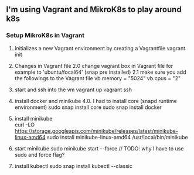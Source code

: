 ## I'm using Vagrant and MikroK8s to play around k8s

### Setup MikroK8s in Vagrant

1. initializes a new Vagrant environment by creating a Vagrantfile
vagrant init

2. Changes in Vagrant file
2.0 change vagrant box in Vagrant file for example to 'ubuntu/focal64' (snap pre installed)
2.1 make sure you add the followings to the Vagrant file
   vb.memory = "5024"
   vb.cpus = "2" 
3. start and ssh into the vm
vagrant up
vagrant ssh

4. install docker and minikube
4.0. I had to install core (snapd runtime environment)
sudo snap install core
sudo snap install docker
5. install minikube  
   curl -LO https://storage.googleapis.com/minikube/releases/latest/minikube-linux-amd64
   sudo install minikube-linux-amd64 /usr/local/bin/minikube

6. start minikube 
sudo minikube start --force // TODO: why I have to use sudo and force flag?

7. install kubectl
sudo snap install kubectl --classic